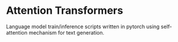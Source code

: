 # Attention Transformers

Language model train/inference scripts written in pytorch using self-attention mechanism for text generation.

